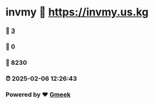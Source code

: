 # invmy :link: https://invmy.us.kg 
### :page_facing_up: [3](https://invmy.us.kg/tag.html) 
### :speech_balloon: 0 
### :hibiscus: 8230 
### :alarm_clock: 2025-02-06 12:26:43 
### Powered by :heart: [Gmeek](https://github.com/Meekdai/Gmeek)
